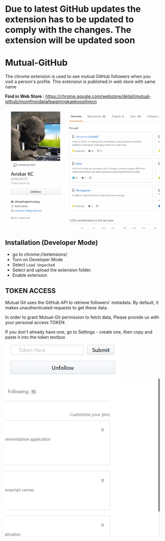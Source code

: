 # Due to latest GitHub updates the extension has to be updated to comply with the changes. The extension will be updated soon

# Mutual-GitHub

The chrome extension is used to see mutual GitHub followers when you visit a person's profile. This extension is published in web store with same name

**Find in Web Store :** https://chrome.google.com/webstore/detail/mutual-github/momfmojdajiafeagimngkaekoooihmcn

![action](https://github.com/Shreets/Mutual-GitHub/blob/master/screenshots/screen_gif.gif)

## Installation (Developer Mode)

* go to chrome://extensions/
* Turn on Developer Mode
* Select `Load Unpacked`
* Select and upload the extension folder.
* Enable extension

## TOKEN ACCESS

Mutual Git uses the GitHub API to retrieve followers' metadata. By default, it makes unauthenticated requests to get these data.

In order to grant Mutual-Git permission to fetch data, Please provide us with your personal access TOKEN.

If you don't already have one, go to Settings - create one, then copy and paste it into the token textbox


![token_box](https://github.com/Shreets/Mutual-GitHub/blob/master/screenshots/token-place.PNG)
![token_box](https://github.com/Shreets/Mutual-GitHub/blob/master/screenshots/token_gif.gif)

